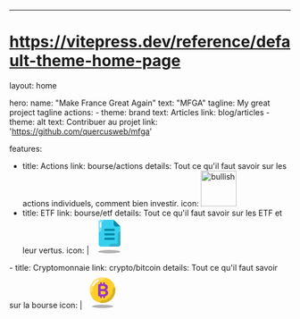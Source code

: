 ---
# https://vitepress.dev/reference/default-theme-home-page
layout: home

hero:
  name: "Make France Great Again"
  text: "MFGA"
  tagline: My great project tagline
  actions:
    - theme: brand
      text: Articles
      link: blog/articles
    - theme: alt
      text: Contribuer au projet
      link: 'https://github.com/quercusweb/mfga'

features:
  - title: Actions
    link: bourse/actions
    details:
      Tout ce qu'il faut savoir sur les actions individuels, comment bien investir.
    icon: <img width="64" height="64" src="https://img.icons8.com/arcade/64/bullish.png" alt="bullish"/>
  - title: ETF
    link: bourse/etf
    details:
      Tout ce qu'il faut savoir sur les ETF et leur vertus.
    icon: |
      <svg xmlns="http://www.w3.org/2000/svg" x="0px" y="0px" width="64" height="64" viewBox="0 0 64 64">
<ellipse cx="32" cy="61" opacity=".3" rx="20.125" ry="3"></ellipse><path fill="#37d0ee" d="M48,52H17c-2.209,0-4-1.791-4-4V8c0-2.209,1.791-4,4-4h21.311c1.06,0,2.077,0.421,2.827,1.17	l9.689,9.68C51.578,15.601,52,16.619,52,17.68V48C52,50.209,50.209,52,48,52z"></path><path fill="#fff" d="M13,8v18c2.762,0,5-2.238,5-5V9.652c0-0.42,0.264-0.795,0.66-0.934 C20.605,8.033,22,6.18,22,4h-5C14.791,4,13,5.791,13,8z" opacity=".3"></path><path d="M52,48V25c-2.762,0-5,2.238-5,5v16c0,0.552-0.448,1-1,1h-9c-2.762,0-5,2.238-5,5h16 C50.209,52,52,50.209,52,48z" opacity=".15"></path><line x1="16.5" x2="16.5" y1="9.5" y2="16.5" fill="none" stroke="#fff" stroke-linecap="round" stroke-linejoin="round" stroke-miterlimit="10" stroke-width="3"></line><path fill="#008aa9" d="M50.827,14.851l-9.689-9.68C40.806,4.839,40.417,4.584,40,4.389V12c0,2.209,1.791,4,4,4h7.616	C51.42,15.579,51.162,15.185,50.827,14.851z"></path><path fill="#008aa9" d="M25,24h15c1.105,0,2-0.895,2-2v0c0-1.105-0.895-2-2-2H25c-1.105,0-2,0.895-2,2v0	C23,23.105,23.895,24,25,24z"></path><path fill="#008aa9" d="M25,32h15c1.105,0,2-0.895,2-2v0c0-1.105-0.895-2-2-2H25c-1.105,0-2,0.895-2,2v0	C23,31.105,23.895,32,25,32z"></path><path fill="#008aa9" d="M25,40h15c1.105,0,2-0.895,2-2v0c0-1.105-0.895-2-2-2H25c-1.105,0-2,0.895-2,2v0	C23,39.105,23.895,40,25,40z"></path>
</svg>
  - title: Cryptomonnaie
    link: crypto/bitcoin
    details:
      Tout ce qu'il faut savoir sur la bourse
    icon: |
      <svg xmlns="http://www.w3.org/2000/svg" x="0px" y="0px" width="64" height="64" viewBox="0 0 64 64">
<circle cx="32" cy="32" r="23" fill="#ffce29"></circle><ellipse cx="32" cy="61" opacity=".3" rx="19" ry="3"></ellipse><path fill="#fff" d="M32,14c2.577,0,4.674-1.957,4.946-4.461C35.352,9.19,33.699,9,32,9 C19.297,9,9,19.297,9,32c0,1.699,0.19,3.352,0.539,4.946C12.044,36.674,14,34.577,14,32C14,22.075,22.075,14,32,14z" opacity=".3"></path><path d="M54.461,27.054C51.956,27.326,50,29.423,50,32c0,9.925-8.075,18-18,18 c-2.577,0-4.674,1.957-4.946,4.461C28.648,54.81,30.301,55,32,55c12.703,0,23-10.297,23-23C55,30.301,54.81,28.648,54.461,27.054 z" opacity=".15"></path><path fill="none" stroke="#fff" stroke-linecap="round" stroke-linejoin="round" stroke-miterlimit="10" stroke-width="3" d="M15.047,23.427c1.878-3.699,4.932-6.705,8.666-8.522"></path><path fill="#9c34c2" d="M40.989,33.479c-0.677-0.892-1.637-1.514-2.881-1.868c1.036-0.416,1.847-1.044,2.428-1.884	c0.583-0.841,0.872-1.842,0.872-3.006c0-1.764-0.636-3.155-1.913-4.172c-0.832-0.662-1.915-1.086-3.201-1.317v-1.855	c0-0.909-0.737-1.646-1.646-1.646c-0.909,0-1.646,0.737-1.646,1.646v1.646h-2.195v-1.646c0-0.909-0.737-1.646-1.646-1.646	s-1.646,0.737-1.646,1.646v1.646h-0.988c-1.683,0-2.524,0.84-2.524,2.523v16.908c0,1.681,0.841,2.523,2.524,2.523h0.988v1.646	c0,0.909,0.737,1.646,1.646,1.646s1.646-0.737,1.646-1.646v-1.646H33v1.646c0,0.909,0.737,1.646,1.646,1.646	c0.909,0,1.646-0.737,1.646-1.646v-1.795c1.468-0.223,2.698-0.71,3.667-1.486c1.358-1.09,2.04-2.61,2.04-4.563	C42,35.472,41.663,34.372,40.989,33.479z M33.219,24.604c2.367,0,3.55,0.903,3.55,2.709c0,1.827-1.183,2.741-3.55,2.741h-4.61v-5.45	H33.219z M36.488,38.68c-0.583,0.478-1.495,0.716-2.739,0.716H28.61v-5.761h5.139c1.244,0,2.157,0.24,2.739,0.716	c0.58,0.479,0.872,1.195,0.872,2.149C37.36,37.475,37.069,38.202,36.488,38.68z"></path>
</svg>